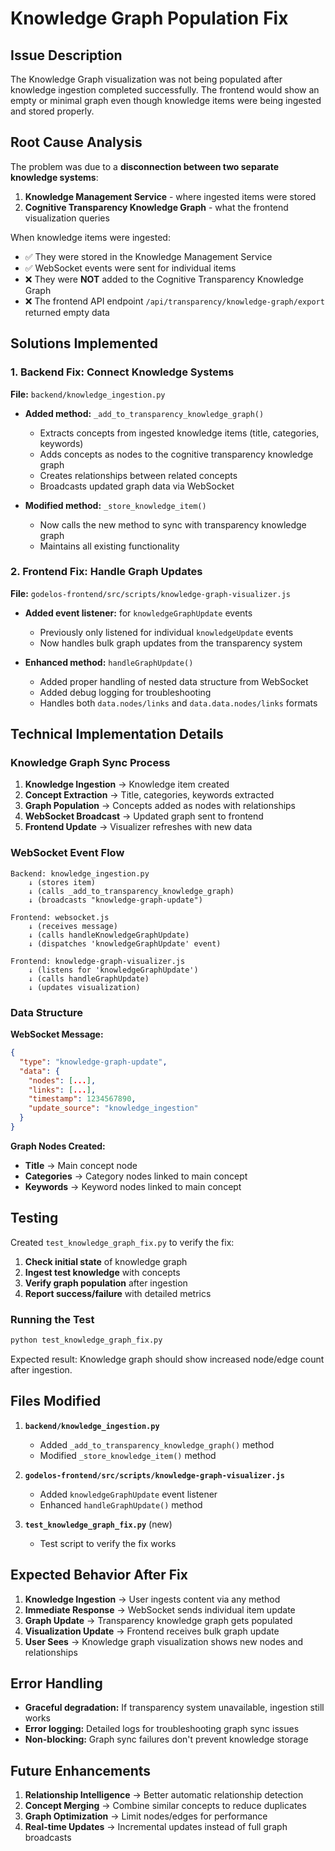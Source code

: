 # Knowledge Graph Population Fix

## Issue Description
The Knowledge Graph visualization was not being populated after knowledge ingestion completed successfully. The frontend would show an empty or minimal graph even though knowledge items were being ingested and stored properly.

## Root Cause Analysis

The problem was due to a **disconnection between two separate knowledge systems**:

1. **Knowledge Management Service** - where ingested items were stored
2. **Cognitive Transparency Knowledge Graph** - what the frontend visualization queries

When knowledge items were ingested:
- ✅ They were stored in the Knowledge Management Service
- ✅ WebSocket events were sent for individual items
- ❌ They were **NOT** added to the Cognitive Transparency Knowledge Graph
- ❌ The frontend API endpoint `/api/transparency/knowledge-graph/export` returned empty data

## Solutions Implemented

### 1. Backend Fix: Connect Knowledge Systems

**File:** `backend/knowledge_ingestion.py`

- **Added method:** `_add_to_transparency_knowledge_graph()`
  - Extracts concepts from ingested knowledge items (title, categories, keywords)
  - Adds concepts as nodes to the cognitive transparency knowledge graph
  - Creates relationships between related concepts
  - Broadcasts updated graph data via WebSocket

- **Modified method:** `_store_knowledge_item()`
  - Now calls the new method to sync with transparency knowledge graph
  - Maintains all existing functionality

### 2. Frontend Fix: Handle Graph Updates

**File:** `godelos-frontend/src/scripts/knowledge-graph-visualizer.js`

- **Added event listener:** for `knowledgeGraphUpdate` events
  - Previously only listened for individual `knowledgeUpdate` events
  - Now handles bulk graph updates from the transparency system

- **Enhanced method:** `handleGraphUpdate()`
  - Added proper handling of nested data structure from WebSocket
  - Added debug logging for troubleshooting
  - Handles both `data.nodes/links` and `data.data.nodes/links` formats

## Technical Implementation Details

### Knowledge Graph Sync Process

1. **Knowledge Ingestion** → Knowledge item created
2. **Concept Extraction** → Title, categories, keywords extracted
3. **Graph Population** → Concepts added as nodes with relationships
4. **WebSocket Broadcast** → Updated graph sent to frontend
5. **Frontend Update** → Visualizer refreshes with new data

### WebSocket Event Flow

```
Backend: knowledge_ingestion.py
    ↓ (stores item)
    ↓ (calls _add_to_transparency_knowledge_graph)
    ↓ (broadcasts "knowledge-graph-update")

Frontend: websocket.js
    ↓ (receives message)
    ↓ (calls handleKnowledgeGraphUpdate)
    ↓ (dispatches 'knowledgeGraphUpdate' event)

Frontend: knowledge-graph-visualizer.js
    ↓ (listens for 'knowledgeGraphUpdate')
    ↓ (calls handleGraphUpdate)
    ↓ (updates visualization)
```

### Data Structure

**WebSocket Message:**
```json
{
  "type": "knowledge-graph-update",
  "data": {
    "nodes": [...],
    "links": [...],
    "timestamp": 1234567890,
    "update_source": "knowledge_ingestion"
  }
}
```

**Graph Nodes Created:**
- **Title** → Main concept node
- **Categories** → Category nodes linked to main concept
- **Keywords** → Keyword nodes linked to main concept

## Testing

Created `test_knowledge_graph_fix.py` to verify the fix:

1. **Check initial state** of knowledge graph
2. **Ingest test knowledge** with concepts
3. **Verify graph population** after ingestion
4. **Report success/failure** with detailed metrics

### Running the Test

```bash
python test_knowledge_graph_fix.py
```

Expected result: Knowledge graph should show increased node/edge count after ingestion.

## Files Modified

1. **`backend/knowledge_ingestion.py`**
   - Added `_add_to_transparency_knowledge_graph()` method
   - Modified `_store_knowledge_item()` method

2. **`godelos-frontend/src/scripts/knowledge-graph-visualizer.js`**
   - Added `knowledgeGraphUpdate` event listener
   - Enhanced `handleGraphUpdate()` method

3. **`test_knowledge_graph_fix.py`** (new)
   - Test script to verify the fix works

## Expected Behavior After Fix

1. **Knowledge Ingestion** → User ingests content via any method
2. **Immediate Response** → WebSocket sends individual item update
3. **Graph Update** → Transparency knowledge graph gets populated
4. **Visualization Update** → Frontend receives bulk graph update
5. **User Sees** → Knowledge graph visualization shows new nodes and relationships

## Error Handling

- **Graceful degradation:** If transparency system unavailable, ingestion still works
- **Error logging:** Detailed logs for troubleshooting graph sync issues
- **Non-blocking:** Graph sync failures don't prevent knowledge storage

## Future Enhancements

1. **Relationship Intelligence** → Better automatic relationship detection
2. **Concept Merging** → Combine similar concepts to reduce duplicates
3. **Graph Optimization** → Limit nodes/edges for performance
4. **Real-time Updates** → Incremental updates instead of full graph broadcasts
